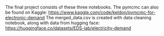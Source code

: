The final project consists of these three notebooks. The pymcmc can also be found on Kaggle: https://www.kaggle.com/code/keldon/pymcmc-for-electronic-demand
The merged_data.csv is created with data cleaning notebook, along with data from hugging face: https://huggingface.co/datasets/EDS-lab/electricity-demand
